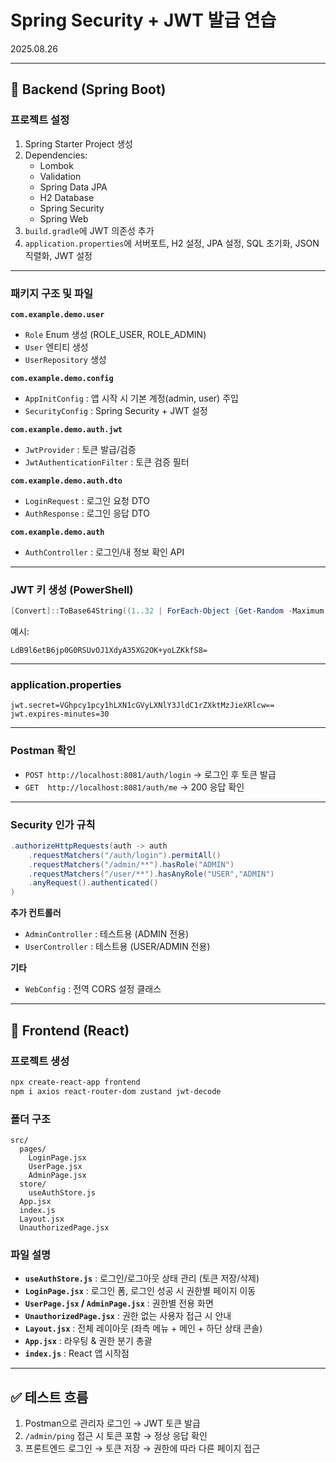 

# Spring Security + JWT 발급 연습

2025.08.26

---

## 📌 Backend (Spring Boot)

### 프로젝트 설정
1. Spring Starter Project 생성
2. Dependencies:  
   - Lombok  
   - Validation  
   - Spring Data JPA  
   - H2 Database  
   - Spring Security  
   - Spring Web
3. `build.gradle`에 JWT 의존성 추가
4. `application.properties`에 서버포트, H2 설정, JPA 설정, SQL 초기화, JSON 직렬화, JWT 설정

---

### 패키지 구조 및 파일

**`com.example.demo.user`**
- `Role` Enum 생성 (ROLE_USER, ROLE_ADMIN)
- `User` 엔티티 생성
- `UserRepository` 생성

**`com.example.demo.config`**
- `AppInitConfig` : 앱 시작 시 기본 계정(admin, user) 주입
- `SecurityConfig` : Spring Security + JWT 설정

**`com.example.demo.auth.jwt`**
- `JwtProvider` : 토큰 발급/검증
- `JwtAuthenticationFilter` : 토큰 검증 필터

**`com.example.demo.auth.dto`**
- `LoginRequest` : 로그인 요청 DTO
- `AuthResponse` : 로그인 응답 DTO

**`com.example.demo.auth`**
- `AuthController` : 로그인/내 정보 확인 API

---

### JWT 키 생성 (PowerShell)
```powershell
[Convert]::ToBase64String((1..32 | ForEach-Object {Get-Random -Maximum 256}))
````

예시:

```
LdB9l6etB6jp0G0RSUvOJ1XdyA35XG2OK+yoLZKkfS8=
```

---

### application.properties

```properties
jwt.secret=VGhpcy1pcy1hLXN1cGVyLXNlY3JldC1rZXktMzJieXRlcw==
jwt.expires-minutes=30
```

---

### Postman 확인

* `POST http://localhost:8081/auth/login` → 로그인 후 토큰 발급
* `GET  http://localhost:8081/auth/me` → 200 응답 확인

---

### Security 인가 규칙

```java
.authorizeHttpRequests(auth -> auth
    .requestMatchers("/auth/login").permitAll()
    .requestMatchers("/admin/**").hasRole("ADMIN")
    .requestMatchers("/user/**").hasAnyRole("USER","ADMIN")
    .anyRequest().authenticated()
)
```

**추가 컨트롤러**

* `AdminController` : 테스트용 (ADMIN 전용)
* `UserController` : 테스트용 (USER/ADMIN 전용)

**기타**

* `WebConfig` : 전역 CORS 설정 클래스

---

## 📌 Frontend (React)

### 프로젝트 생성

```bash
npx create-react-app frontend
npm i axios react-router-dom zustand jwt-decode
```

### 폴더 구조

```
src/
  pages/
    LoginPage.jsx
    UserPage.jsx
    AdminPage.jsx
  store/
    useAuthStore.js
  App.jsx
  index.js
  Layout.jsx
  UnauthorizedPage.jsx
```

### 파일 설명

* **`useAuthStore.js`** : 로그인/로그아웃 상태 관리 (토큰 저장/삭제)
* **`LoginPage.jsx`** : 로그인 폼, 로그인 성공 시 권한별 페이지 이동
* **`UserPage.jsx` / `AdminPage.jsx`** : 권한별 전용 화면
* **`UnauthorizedPage.jsx`** : 권한 없는 사용자 접근 시 안내
* **`Layout.jsx`** : 전체 레이아웃 (좌측 메뉴 + 메인 + 하단 상태 콘솔)
* **`App.jsx`** : 라우팅 & 권한 분기 총괄
* **`index.js`** : React 앱 시작점

---

## ✅ 테스트 흐름

1. Postman으로 관리자 로그인 → JWT 토큰 발급
2. `/admin/ping` 접근 시 토큰 포함 → 정상 응답 확인
3. 프론트엔드 로그인 → 토큰 저장 → 권한에 따라 다른 페이지 접근


